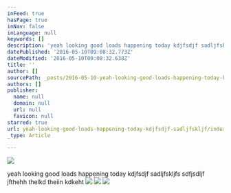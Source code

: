 ```yaml
---
inFeed: true
hasPage: true
inNav: false
inLanguage: null
keywords: []
description: 'yeah looking good loads happening today kdjfsdjf sadljfskljfs sdfjsdljf jfthehh thelkd theiin kdkeht '
datePublished: '2016-05-10T09:08:32.773Z'
dateModified: '2016-05-10T09:08:32.638Z'
title: ''
author: []
sourcePath: _posts/2016-05-10-yeah-looking-good-loads-happening-today-kdjfsdjf-sadljfskljf.md
authors: []
publisher:
  name: null
  domain: null
  url: null
  favicon: null
starred: true
url: yeah-looking-good-loads-happening-today-kdjfsdjf-sadljfskljf/index.html
_type: Article

---
```

![](https://the-grid-user-content.s3-us-west-2.amazonaws.com/9b2236fa-447f-456c-914e-1402141cd601.jpg)

yeah looking good loads happening today kdjfsdjf sadljfskljfs sdfjsdljf jfthehh thelkd theiin kdkeht ![](https://the-grid-user-content.s3-us-west-2.amazonaws.com/74b39069-2d2c-4617-a044-6896aeb97928.jpg)
![](https://the-grid-user-content.s3-us-west-2.amazonaws.com/09f8ee0a-c582-403c-bd6a-7e10992a8bed.jpg)
![](https://the-grid-user-content.s3-us-west-2.amazonaws.com/e10d5816-d30d-4276-a12c-edc2776de5cf.jpg)